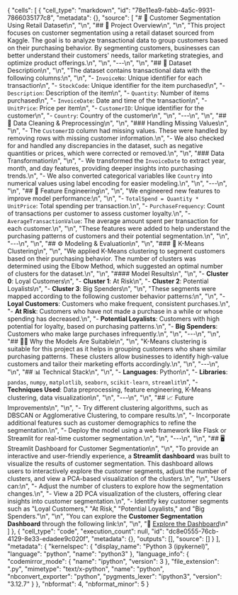 {
 "cells": [
  {
   "cell_type": "markdown",
   "id": "78e11ea9-fabb-4a5c-9931-7866035177c8",
   "metadata": {},
   "source": [
    "# 🎯 Customer Segmentation Using Retail Dataset\n",
    "\n",
    "## 📌 Project Overview\n",
    "\n",
    "This project focuses on customer segmentation using a retail dataset sourced from Kaggle. The goal is to analyze transactional data to group customers based on their purchasing behavior. By segmenting customers, businesses can better understand their customers' needs, tailor marketing strategies, and optimize product offerings.\n",
    "\n",
    "---\n",
    "\n",
    "## 📂 Dataset Description\n",
    "\n",
    "The dataset contains transactional data with the following columns:\n",
    "\n",
    "- `InvoiceNo`: Unique identifier for each transaction\n",
    "- `StockCode`: Unique identifier for the item purchased\n",
    "- `Description`: Description of the item\n",
    "- `Quantity`: Number of items purchased\n",
    "- `InvoiceDate`: Date and time of the transaction\n",
    "- `UnitPrice`: Price per item\n",
    "- `CustomerID`: Unique identifier for the customer\n",
    "- `Country`: Country of the customer\n",
    "\n",
    "---\n",
    "\n",
    "## 🧹 Data Cleaning & Preprocessing\n",
    "\n",
    "### Handling Missing Values\n",
    "\n",
    "- The `CustomerID` column had missing values. These were handled by removing rows with missing customer information.\n",
    "- We also checked for and handled any discrepancies in the dataset, such as negative quantities or prices, which were corrected or removed.\n",
    "\n",
    "### Data Transformation\n",
    "\n",
    "- We transformed the `InvoiceDate` to extract year, month, and day features, providing deeper insights into purchasing trends.\n",
    "- We also converted categorical variables like `Country` into numerical values using label encoding for easier modeling.\n",
    "\n",
    "---\n",
    "\n",
    "## 🧩 Feature Engineering\n",
    "\n",
    "We engineered new features to improve model performance:\n",
    "\n",
    "- `TotalSpend = Quantity * UnitPrice`: Total spending per transaction.\n",
    "- `PurchaseFrequency`: Count of transactions per customer to assess customer loyalty.\n",
    "- `AverageTransactionValue`: The average amount spent per transaction for each customer.\n",
    "\n",
    "These features were added to help understand the purchasing patterns of customers and their potential segmentation.\n",
    "\n",
    "---\n",
    "\n",
    "## ⚙️ Modeling & Evaluation\n",
    "\n",
    "### 🔹 K-Means Clustering\n",
    "\n",
    "We applied K-Means clustering to segment customers based on their purchasing behavior. The number of clusters was determined using the Elbow Method, which suggested an optimal number of clusters for the dataset.\n",
    "\n",
    "#### Model Results\n",
    "\n",
    "- **Cluster 0**: Loyal Customers\n",
    "- **Cluster 1**: At Risk\n",
    "- **Cluster 2**: Potential Loyalists\n",
    "- **Cluster 3**: Big Spenders\n",
    "\n",
    "These segments were mapped according to the following customer behavior patterns:\n",
    "\n",
    "- **Loyal Customers**: Customers who make frequent, consistent purchases.\n",
    "- **At Risk**: Customers who have not made a purchase in a while or whose spending has decreased.\n",
    "- **Potential Loyalists**: Customers with high potential for loyalty, based on purchasing patterns.\n",
    "- **Big Spenders**: Customers who make large purchases infrequently.\n",
    "\n",
    "---\n",
    "\n",
    "## 🧑‍💼 Why the Models Are Suitable\n",
    "\n",
    "K-Means clustering is suitable for this project as it helps in grouping customers who share similar purchasing patterns. These clusters allow businesses to identify high-value customers and tailor their marketing efforts accordingly.\n",
    "\n",
    "---\n",
    "\n",
    "## 📊 Technical Stack\n",
    "\n",
    "- **Languages**: Python\n",
    "- **Libraries**: `pandas`, `numpy`, `matplotlib`, `seaborn`, `scikit-learn`, `streamlit`\n",
    "- **Techniques Used**: Data preprocessing, feature engineering, K-Means clustering, data visualization\n",
    "\n",
    "---\n",
    "\n",
    "## 📈 Future Improvements\n",
    "\n",
    "- Try different clustering algorithms, such as DBSCAN or Agglomerative Clustering, to compare results.\n",
    "- Incorporate additional features such as customer demographics to refine the segmentation.\n",
    "- Deploy the model using a web framework like Flask or Streamlit for real-time customer segmentation.\n",
    "\n",
    "---\n",
    "\n",
    "## 🖥️ Streamlit Dashboard for Customer Segmentation\n",
    "\n",
    "To provide an interactive and user-friendly experience, a **Streamlit dashboard** was built to visualize the results of customer segmentation. This dashboard allows users to interactively explore the customer segments, adjust the number of clusters, and view a PCA-based visualization of the clusters.\n",
    "\n",
    "Users can:\n",
    "- Adjust the number of clusters to explore how the segmentation changes.\n",
    "- View a 2D PCA visualization of the clusters, offering clear insights into customer segmentation.\n",
    "- Identify key customer segments such as \"Loyal Customers,\" \"At Risk,\" \"Potential Loyalists,\" and \"Big Spenders.\"\n",
    "\n",
    "You can explore the **Customer Segmentation Dashboard** through the following link:\n",
    "\n",
    "🔗 [Explore the Dashboard](https://cluster-8bewupbem8rqdmgeryzy7r.streamlit.app/)\n"
   ]
  },
  {
   "cell_type": "code",
   "execution_count": null,
   "id": "dc8e0555-76cb-4129-8e33-edadee9c020f",
   "metadata": {},
   "outputs": [],
   "source": []
  }
 ],
 "metadata": {
  "kernelspec": {
   "display_name": "Python 3 (ipykernel)",
   "language": "python",
   "name": "python3"
  },
  "language_info": {
   "codemirror_mode": {
    "name": "ipython",
    "version": 3
   },
   "file_extension": ".py",
   "mimetype": "text/x-python",
   "name": "python",
   "nbconvert_exporter": "python",
   "pygments_lexer": "ipython3",
   "version": "3.12.7"
  }
 },
 "nbformat": 4,
 "nbformat_minor": 5
}
